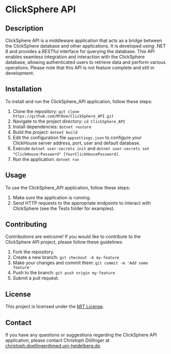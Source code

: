 # ClickSphere API

## Description

ClickSphere API is a middleware application that acts as a bridge between the ClickSphere database and other applications. It is developed using .NET 8 and provides a RESTful interface for querying the database. This API enables seamless integration and interaction with the ClickSphere database, allowing authenticated users to retrieve data and perform various operations.
Please note that this API is not feature complete and still in development.

## Installation

To install and run the ClickSphere_API application, follow these steps:

1. Clone the repository: `git clone https://github.com/MrDoe/ClickSphere_API.git`
2. Navigate to the project directory: `cd ClickSphere_API`
3. Install dependencies: `dotnet restore`
4. Build the project: `dotnet build`
5. Edit the configuration file `appsettings.json` to configure your ClickHouse server address, port, user and default database.
6. Execute `dotnet user-secrets init` and `dotnet user-secrets set "ClickHouse:Password" [YourClickHousePassword]`.
7. Run the application: `dotnet run`

## Usage

To use the ClickSphere_API application, follow these steps:

1. Make sure the application is running.
2. Send HTTP requests to the appropriate endpoints to interact with ClickSphere (see the Tests folder for examples).

## Contributing

Contributions are welcome! If you would like to contribute to the ClickSphere API project, please follow these guidelines:

1. Fork the repository.
2. Create a new branch: `git checkout -b my-feature`
3. Make your changes and commit them: `git commit -m 'Add some feature'`
4. Push to the branch: `git push origin my-feature`
5. Submit a pull request.

## License

This project is licensed under the [MIT License](LICENSE).

## Contact

If you have any questions or suggestions regarding the ClickSphere API application, please contact Christoph Döllinger at <a href="mailto:christoph.doellinger&#64;med.uni-heidelberg.de">christoph.doellinger&#64;med.uni-heidelberg.de</a>.
